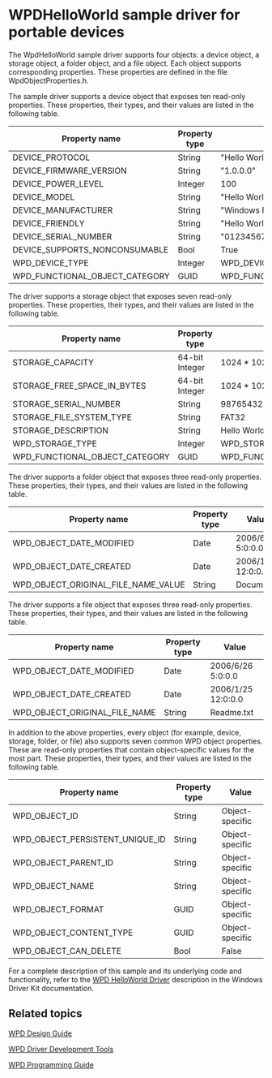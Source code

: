 <!---
    name: WPD Hello World Sample 
    platform: UMDF1
    language: cpp
    category: WPD
    description: Supports four objects: a device object, a storage object, a folder object, and a file object. 
    samplefwlink: https://go.microsoft.com/fwlink/p/?LinkId=618008
--->


WPDHelloWorld sample driver for portable devices
================================================

The WpdHelloWorld sample driver supports four objects: a device object, a storage object, a folder object, and a file object. Each object supports corresponding properties. These properties are defined in the file WpdObjectProperties.h.

The sample driver supports a device object that exposes ten read-only properties. These properties, their types, and their values are listed in the following table.

Property name | Property type | Value 
--------------|---------------|------
DEVICE_PROTOCOL | String | "Hello World Protocol ver 1.00" 
DEVICE_FIRMWARE_VERSION | String | "1.0.0.0" 
DEVICE_POWER_LEVEL | Integer | 100 
DEVICE_MODEL | String | "Hello World!" 
DEVICE_MANUFACTURER | String | "Windows Portable Devices Group" 
DEVICE_FRIENDLY | String | "Hello World!" 
DEVICE_SERIAL_NUMBER | String | "01234567890123-45676890123456" 
DEVICE_SUPPORTS_NONCONSUMABLE | Bool | True 
WPD_DEVICE_TYPE | Integer | WPD_DEVICE_TYPE_GENERIC 
WPD_FUNCTIONAL_OBJECT_CATEGORY | GUID | WPD_FUNCTIONAL_CATEGORY_STORAGE 

The driver supports a storage object that exposes seven read-only properties. These properties, their types, and their values are listed in the following table.

Property name | Property type | Value 
--------------|---------------|------
STORAGE_CAPACITY | 64-bit Integer | 1024 * 1024  
STORAGE_FREE_SPACE_IN_BYTES | 64-bit Integer | 1024 * 1024 
STORAGE_SERIAL_NUMBER | String | 98765432109876-54321098765432  
STORAGE_FILE_SYSTEM_TYPE | String | FAT32  
STORAGE_DESCRIPTION | String | Hello World! Memory Storage System  
WPD_STORAGE_TYPE | Integer | WPD_STORAGE_TYPE_FIXED_ROM 
WPD_FUNCTIONAL_OBJECT_CATEGORY | GUID | WPD_FUNCTIONAL_CATEGORY_STORAGE 

The driver supports a folder object that exposes three read-only properties. These properties, their types, and their values are listed in the following table.

Property name | Property type | Value 
--------------|---------------|------
WPD_OBJECT_DATE_MODIFIED | Date | 2006/6/26 5:0:0.0 
WPD_OBJECT_DATE_CREATED | Date | 2006/1/25 12:0:0.0 
WPD_OBJECT_ORIGINAL_FILE_NAME_VALUE | String | Documents  

The driver supports a file object that exposes three read-only properties. These properties, their types, and their values are listed in the following table.

Property name | Property type | Value 
--------------|---------------|------
WPD_OBJECT_DATE_MODIFIED | Date | 2006/6/26 5:0:0.0 
WPD_OBJECT_DATE_CREATED | Date | 2006/1/25 12:0:0.0  
WPD_OBJECT_ORIGINAL_FILE_NAME | String | Readme.txt 

In addition to the above properties, every object (for example, device, storage, folder, or file) also supports seven common WPD object properties. These are read-only properties that contain object-specific values for the most part. These properties, their types, and their values are listed in the following table.

Property name | Property type | Value 
--------------|---------------|------
WPD_OBJECT_ID | String | Object-specific  
WPD_OBJECT_PERSISTENT_UNIQUE_ID | String | Object-specific 
WPD_OBJECT_PARENT_ID | String | Object-specific  
WPD_OBJECT_NAME | String | Object-specific  
WPD_OBJECT_FORMAT | GUID | Object-specific  
WPD_OBJECT_CONTENT_TYPE | GUID | Object-specific 
WPD_OBJECT_CAN_DELETE | Bool | False 

For a complete description of this sample and its underlying code and functionality, refer to the [WPD HelloWorld Driver](https://msdn.microsoft.com/en-us/library/windows/hardware/) description in the Windows Driver Kit documentation.

Related topics
--------------

[WPD Design Guide](https://msdn.microsoft.com/en-us/library/windows/hardware/ff597864)

[WPD Driver Development Tools](https://msdn.microsoft.com/en-us/library/windows/hardware/ff597568)

[WPD Programming Guide](https://msdn.microsoft.com/en-us/library/windows/hardware/ff597898)
